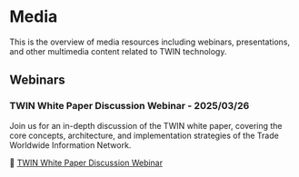 # Media

This is the overview of media resources including webinars, presentations, and other multimedia content related to TWIN technology.

## Webinars

### TWIN White Paper Discussion Webinar - 2025/03/26

Join us for an in-depth discussion of the TWIN white paper, covering the core concepts, architecture, and implementation strategies of the Trade Worldwide Information Network.

🎥 [TWIN White Paper Discussion Webinar](https://drive.google.com/file/d/1u2l8cw1jLQTtiUt0ElhYaplrZNdLwlhe/view)
